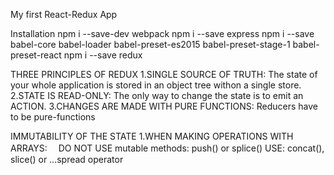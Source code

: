 My first React-Redux App

Installation
	npm i --save-dev webpack
	npm i --save express
	npm i --save babel-core babel-loader babel-preset-es2015 babel-preset-stage-1 babel-preset-react
	npm i --save redux

THREE PRINCIPLES OF REDUX
1.SINGLE SOURCE OF TRUTH:
	The state of your whole application is stored in an object tree withon a single store.
2.STATE IS READ-ONLY:
	The only way to change the state is to emit an ACTION.
3.CHANGES ARE MADE WITH PURE FUNCTIONS:
	Reducers have to be pure-functions

IMMUTABILITY OF THE STATE
1.WHEN MAKING OPERATIONS WITH ARRAYS:
　DO NOT USE mutable methods: push() or splice()
	USE: concat(), slice() or ...spread operator
	

